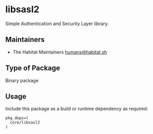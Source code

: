 # libsasl2

Simple Authentication and Security Layer library.

## Maintainers

* The Habitat Maintainers <humans@habitat.sh>

## Type of Package

Binary package

## Usage

Include this package as a build or runtime dependency as required:

```
pkg_deps=(
  core/libsasl2
)
```
